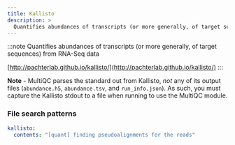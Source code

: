 ```yaml
---
title: Kallisto
description: >
  Quantifies abundances of transcripts (or more generally, of target sequences) from RNA-Seq data
---
```


<!--
~~~~~ DO NOT EDIT ~~~~~
This file is autogenerated from the MultiQC module python docstring.
Do not edit the markdown, it will be overwritten.

File path for the source of this content: multiqc/modules/kallisto/kallisto.py
~~~~~~~~~~~~~~~~~~~~~~~
-->

:::note
Quantifies abundances of transcripts (or more generally, of target sequences) from RNA-Seq data

[http://pachterlab.github.io/kallisto/](http://pachterlab.github.io/kallisto/)
:::

**Note** - MultiQC parses the standard out from Kallisto, _not_ any of its output files
(`abundance.h5`, `abundance.tsv`, and `run_info.json`). As such, you must capture the
Kallisto stdout to a file when running to use the MultiQC module.

### File search patterns

```yaml
kallisto:
  contents: "[quant] finding pseudoalignments for the reads"
```
